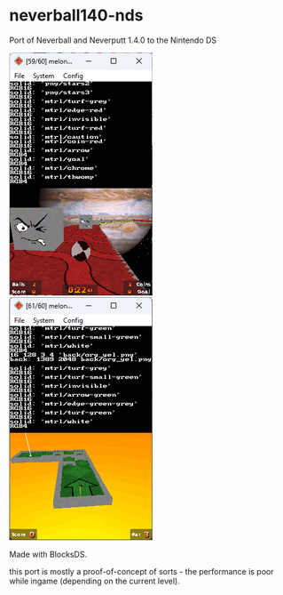 # neverball140-nds

Port of Neverball and Neverputt 1.4.0 to the Nintendo DS

![image](screenshot.png)
![neverputt](screenshot-putt.png)

Made with BlocksDS.

this port is mostly a proof-of-concept of sorts - the performance is poor while ingame (depending on the current level).
